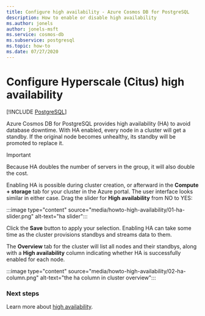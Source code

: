 ```yaml
---
title: Configure high availability - Azure Cosmos DB for PostgreSQL
description: How to enable or disable high availability
ms.author: jonels
author: jonels-msft
ms.service: cosmos-db
ms.subservice: postgresql
ms.topic: how-to
ms.date: 07/27/2020
---
```


# Configure Hyperscale (Citus) high availability

[!INCLUDE [PostgreSQL](../includes/appliesto-postgresql.md)]

Azure Cosmos DB for PostgreSQL provides high availability
(HA) to avoid database downtime. With HA enabled, every node in a cluster
will get a standby. If the original node becomes unhealthy, its standby will be
promoted to replace it.

> [!IMPORTANT]
> Because HA doubles the number of servers in the group, it will also double
> the cost.

Enabling HA is possible during cluster creation, or afterward in the
**Compute + storage** tab for your cluster in the Azure portal. The user
interface looks similar in either case. Drag the slider for **High
availability** from NO to YES:

:::image type="content" source="media/howto-high-availability/01-ha-slider.png" alt-text="ha slider":::

Click the **Save** button to apply your selection. Enabling HA can take some
time as the cluster provisions standbys and streams data to them.

The **Overview** tab for the cluster will list all nodes and their
standbys, along with a **High availability** column indicating whether HA is
successfully enabled for each node.

:::image type="content" source="media/howto-high-availability/02-ha-column.png" alt-text="the ha column in cluster overview":::

### Next steps

Learn more about [high availability](concepts-high-availability.md).
